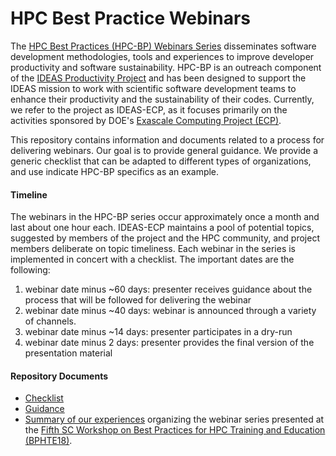 # HPC Best Practice Webinars

The [HPC Best Practices (HPC-BP) Webinars Series](https://ideas-productivity.org/events/hpc-best-practices-webinars) 
disseminates software development methodologies, tools and experiences to improve developer productivity and software 
sustainability. HPC-BP is an outreach component of the [IDEAS Productivity Project](https://ideas-productivity.org) 
and has been designed to support the IDEAS mission to work with scientific software development teams to enhance 
their productivity and the sustainability of their codes. Currently, we refer to the project as IDEAS-ECP, as it 
focuses primarily on the activities sponsored by DOE's [Exascale Computing Project (ECP)](https://www.exascaleproject.org).

This repository contains information and documents related to a process for delivering webinars. Our goal is to provide 
general guidance. We provide a generic checklist that can be adapted to different types of organizations, and use
indicate HPC-BP specifics as an example.

#### Timeline

The webinars in the HPC-BP series occur approximately once a month and last about one hour each. 
IDEAS-ECP maintains a pool of potential topics, suggested by members of the project and the HPC community,
and project members deliberate on topic timeliness. Each webinar in the series is implemented in concert with a 
checklist. The important dates are the following:

1. webinar date minus ~60 days: presenter receives guidance about the process that will be followed for delivering the webinar
1. webinar date minus ~40 days: webinar is announced through a variety of channels.
1. webinar date minus ~14 days: presenter participates in a dry-run
1. webinar date minus   2 days: presenter provides the final version of the presentation material

#### Repository Documents

- [Checklist](checklist.md)
- [Guidance](guidance.md)
- [Summary of our experiences](2019_JOCSE.pdf) organizing the webinar series presented at the [Fifth SC Workshop on
Best Practices for HPC Training and Education (BPHTE18)](https://sighpceducation.acm.org/BPHTE18.html).
